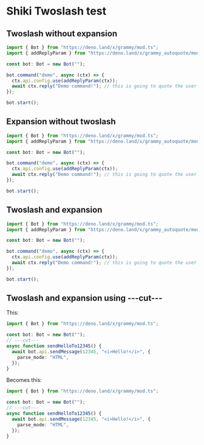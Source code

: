# Shiki Twoslash test

## Twoslash without expansion

```ts twoslash
import { Bot } from "https://deno.land/x/grammy/mod.ts";
import { addReplyParam } from "https://deno.land/x/grammy_autoquote/mod.ts";

const bot: Bot = new Bot("");

bot.command("demo", async (ctx) => {
  ctx.api.config.use(addReplyParam(ctx));
  await ctx.reply("Demo command!"); // this is going to quote the user's message
});

bot.start();
```

## Expansion without twoslash

```ts expand
import { Bot } from "https://deno.land/x/grammy/mod.ts";
import { addReplyParam } from "https://deno.land/x/grammy_autoquote/mod.ts";

const bot: Bot = new Bot("");

bot.command("demo", async (ctx) => {
  ctx.api.config.use(addReplyParam(ctx));
  await ctx.reply("Demo command!"); // this is going to quote the user's message
});

bot.start();
```

## Twoslash and expansion

```ts twoslash expand
import { Bot } from "https://deno.land/x/grammy/mod.ts";
import { addReplyParam } from "https://deno.land/x/grammy_autoquote/mod.ts";

const bot: Bot = new Bot("");

bot.command("demo", async (ctx) => {
  ctx.api.config.use(addReplyParam(ctx));
  await ctx.reply("Demo command!"); // this is going to quote the user's message
});

bot.start();
```

## Twoslash and expansion using ---cut---

This:

```ts
import { Bot } from "https://deno.land/x/grammy/mod.ts";

const bot: Bot = new Bot("");
// ---cut---
async function sendHelloTo12345() {
  await bot.api.sendMessage(12345, "<i>Hello!</i>", {
    parse_mode: "HTML",
  });
}
```

Becomes this:

```ts twoslash expand
import { Bot } from "https://deno.land/x/grammy/mod.ts";

const bot: Bot = new Bot("");
// ---cut---
async function sendHelloTo12345() {
  await bot.api.sendMessage(12345, "<i>Hello!</i>", {
    parse_mode: "HTML",
  });
}
```
